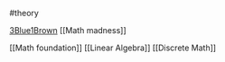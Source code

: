 #theory 

[3Blue1Brown](https://www.3blue1brown.com/)
[[Math madness]]

[[Math foundation]]
[[Linear Algebra]]
[[Discrete Math]]
